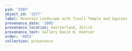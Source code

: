 ```yaml
---
pid: '5597'
object_id: '3377'
label: Mountain Landscape with Tivoli Temple and Gypsies
provenance_date: '2005'
provenance_location: Switzerland, Zürich
provenance_text: Gallery David H. Koetser
order: '0853'
collection: provenance
---
```

